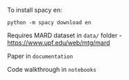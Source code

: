To install spacy en:

`
python -m spacy download en
`

Requires MARD dataset in `data/` folder - https://www.upf.edu/web/mtg/mard

Paper in `documentation`

Code walkthrough in `notebooks`
